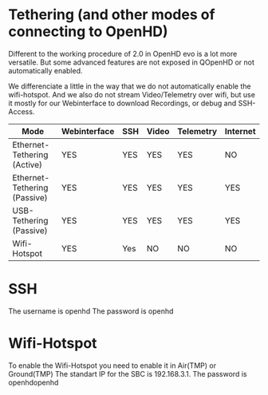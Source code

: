 # Tethering (and other modes of connecting to OpenHD)

Different to the working procedure of 2.0 in OpenHD evo is a lot more versatile. But some advanced features are not exposed in QOpenHD or not automatically enabled.

We differenciate a little in the way that we do not automatically enable the wifi-hotspot. And we also do not stream Video/Telemetry over wifi, but use it mostly for our Webinterface to download Recordings, or debug and SSH-Access.

| Mode                           |  Webinterface  | SSH | Video | Telemetry | Internet |
| ------------------------------ | ---------------| --- | ----- | --------- | -------- |
| Ethernet-Tethering (Active)    |       YES      | YES |  YES  |    YES    |    NO    |
| Ethernet-Tethering (Passive)   |       YES      | YES |  YES  |    YES    |    YES   |
| USB-Tethering (Passive)        |       YES      | YES |  YES  |    YES    |    YES   |
| Wifi-Hotspot                   |       YES      | Yes |  NO   |    NO     |    NO    |

# SSH

The username is openhd
The password is openhd


# Wifi-Hotspot

To enable the Wifi-Hotspot you need to enable it in Air(TMP) or Ground(TMP) 
The standart IP for the SBC is 192.168.3.1.
The password is openhdopenhd
